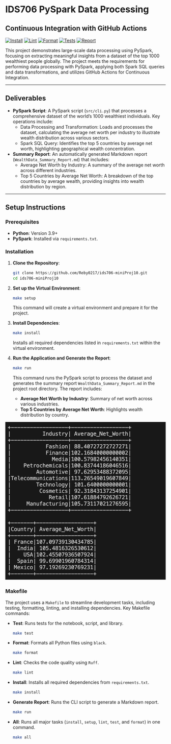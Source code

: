 # IDS706 PySpark Data Processing

## Continuous Integration with GitHub Actions
[![Install](https://github.com/Reby0217/ids706-miniProj10/actions/workflows/install.yml/badge.svg)](https://github.com/Reby0217/ids706-miniProj10/actions/workflows/install.yml)
[![Lint](https://github.com/Reby0217/ids706-miniProj10/actions/workflows/lint.yml/badge.svg)](https://github.com/Reby0217/ids706-miniProj10/actions/workflows/lint.yml)
[![Format](https://github.com/Reby0217/ids706-miniProj10/actions/workflows/format.yml/badge.svg)](https://github.com/Reby0217/ids706-miniProj10/actions/workflows/format.yml)
[![Tests](https://github.com/Reby0217/ids706-miniProj10/actions/workflows/test.yml/badge.svg)](https://github.com/Reby0217/ids706-miniProj10/actions/workflows/test.yml)
[![Report](https://github.com/Reby0217/ids706-miniProj10/actions/workflows/report.yml/badge.svg)](https://github.com/Reby0217/ids706-miniProj10/actions/workflows/report.yml)

This project demonstrates large-scale data processing using PySpark, focusing on extracting meaningful insights from a dataset of the top 1000 wealthiest people globally. The project meets the requirements for performing data processing with PySpark, applying both Spark SQL queries and data transformations, and utilizes GitHub Actions for Continuous Integration.

---


## Deliverables

- **PySpark Script**: A PySpark script (`src/cli.py`) that processes a comprehensive dataset of the world’s 1000 wealthiest individuals. Key operations include:
  - Data Processing and Transformation: Loads and processes the dataset, calculating the average net worth per industry to illustrate wealth distribution across various sectors.
  - Spark SQL Query: Identifies the top 5 countries by average net worth, highlighting geographical wealth concentration.
- **Summary Report**: An automatically generated Markdown report (`WealthData_Summary_Report.md`) that includes:
  - Average Net Worth by Industry: A summary of the average net worth across different industries.
  - Top 5 Countries by Average Net Worth: A breakdown of the top countries by average wealth, providing insights into wealth distribution by region.

---

## Setup Instructions

### Prerequisites

- **Python**: Version 3.9+
- **PySpark**: Installed via `requirements.txt`.


### Installation

1. **Clone the Repository**:
   ```bash
   git clone https://github.com/Reby0217/ids706-miniProj10.git
   cd ids706-miniProj10
   ```

2. **Set up the Virtual Environment**:
   ```bash
   make setup
   ```
   This command will create a virtual environment and prepare it for the project.

3. **Install Dependencies**:
   ```bash
   make install
   ```
   Installs all required dependencies listed in `requirements.txt` within the virtual environment.

4. **Run the Application and Generate the Report**:
   ```bash
   make run
   ```
   This command runs the PySpark script to process the dataset and generates the summary report `WealthData_Summary_Report.md` in the project root directory. The report includes:
   - **Average Net Worth by Industry**: Summary of net worth across various industries.
   - **Top 5 Countries by Average Net Worth**: Highlights wealth distribution by country.

  ![Run](screenshots/run.png)

### Makefile

The project uses a `Makefile` to streamline development tasks, including testing, formatting, linting, and installing dependencies. Key Makefile commands:

- **Test**: Runs tests for the notebook, script, and library.
  ```bash
  make test
  ```
  
- **Format**: Formats all Python files using `black`.
  ```bash
  make format
  ```

- **Lint**: Checks the code quality using `Ruff`.
  ```bash
  make lint
  ```

- **Install**: Installs all required dependencies from `requirements.txt`.
  ```bash
  make install
  ```

- **Generate Report**: Runs the CLI script to generate a Markdown report.
  ```bash
  make run
  ```

- **All**: Runs all major tasks (`install`, `setup`, `lint`, `test`, and `format`) in one command.
  ```bash
  make all
  ```